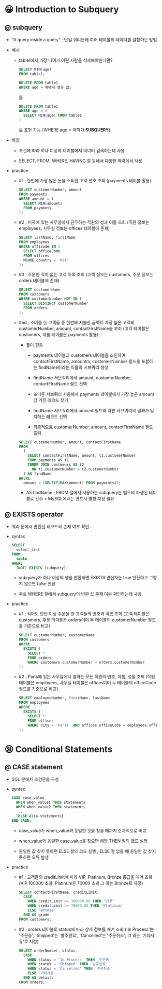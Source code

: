 # 😀 Introduction to Subquery

## @ subquery

- "A query inside a query" ; 단일 쿼리문에 여러 테이블의 데이터를 결합하는 방법

- 예시

  - table1에서 가장 나이가 어린 사람을 삭제해야한다면?

    ```sql
    SELECT MIN(age)
    FROM table1;
    
    DELETE FROM table1
    WHERE age = 위에서 찾은 값;
    ```
    를
    ```sql
    DELETE FROM table1
    WHERE age = (
      SELECT MIN(age) FROM table1
    )
    ```
    로 표현 가능 (WHERE age = 이하가 **SUBQUERY**)

- 특징

  - 조건에 따라 하나 이상의 테이블에서 데이터 검색하는데 사용

  - SELECT, FROM, WHERE, HAVING 절 등에서 다양한 맥락에서 사용

- practice

  - #1 ; 한번에 가장 많은 돈을 소비한 고객 번호 조회 (payments 테이블 활용)

    ```sql
    SELECT customerNumber, amount
    FROM payments
    WHERE amount = (
      SELECT MIN(amount)
      FROM payments
    );
    ```

  - #2 ; 미국에 있는 사무실에서 근무하는 직원의 성과 이름 조회 (직원 정보는 employees, 사무실 정보는 offices 테이블에 존재)

    ```sql
    SELECT lastName, firstName
    FROM employees
    WHERE officode IN (
      SELECT officeCode
      FROM offices
      WEHRE country = 'USA'
    );
    ```

  - #3 ; 주문한 적이 없는 고객 목록 조회 (고객 정보는 customers, 주문 정보는 orders 테이블에 존재)

    ```sql
    SELECT customerName
    FROM customers
    WHERE customerNumber NOT IN (
      SELECT DISTINCT customerNumber
      FROM orders
    );
    ```
  
  - #ad ; 소비를 한 고객들 중 한번에 지불한 금액이 가장 높은 고객의 customerNumber, amount, contactFirstName을 조회 (고객 테이블은 customers, 지불 테이블은 payments 활용)

    - 풀이 힌트 

      - payments 테이블과 customers 테이블을 조인하여 contactFirstName, amountm, customerNumber 필드를 포함하는 findName이라는 이름의 서브쿼리 생성

      - findName 서브쿼리에서 amount, customerNumber, contactFirstName 필드 선택

      - 또다른 서브쿼리 사용해서 payments 테이블에서 가장 높은 amount 값 가진 레코드 찾기

      - findName 서브쿼리에서 amount 필드와 다른 서브쿼리의 결과가 일치하는 레코드 선택

      - 최종적으로 customerNumber, amount, contactFirstName 필드 출력
    
    ```sql
    SELECT customerNumber, amount, contactFirstName
    FROM
      (
        SELECT contactFirstName, amount, t1.customerNumber
        FROM payments AS t1
        INNER JOIN customers AS t2
          ON t1.customerNumber = t2.customerNumber
      ) AS findName
    WHERE
      amount = (SELECT(MAX(amount) FROM payments));
    ```

      - AS findName ; FROM 절에서 사용하는 subquery는 별도의 파생된 테이블로 간주 > MySQL에서는 반드시 별칭 지정 필요

## @ EXISTS operator

- 쿼리 문에서 반환된 레코드의 존재 여부 확인

- syntax

  ```sql
  SELECT
    select_list
  FROM
    table
  WHERE
    [NOT] EXISTS (subquery);
  ```
  
    - subquery가 하나 이상의 행을 반환하면 EXISTS 연산자는 true 반환하고 그렇지 않으면 false 반환

    - 주로 WHERE 절에서 subquery의 반환 값 존재 여부 확인하는데 사용

- practice

  - #1 ; 적어도 한번 이상 주문을 한 고객들의 번호와 이름 조회 (고객 테이블은 customers, 주문 테이블은 orders이며 두 테이블의 customerNumber 필드를 기준으로 비교)

    ```sql
    SELECT customerNumber, customerName
    FROM customers
    WHERE
      EXISTS (
        SELECT * 
        FROM orders
        WHERE customers.customerNumber = orders.customerNumber
    );
    ```
  
  - #2 ; Paris에 있는 사무실에서 일하는 모든 직원의 번호, 이름, 성을 조회 (직원 테이블은 employees, 사무실 테이블은 offices이며 두 테이블의 officeCode 필드를 기준으로 비교)

    ```sql
    SELECT employeeNumber, firstName, lastName
    FROM employees
    WHERE
      EXISTS (
        SELECT *
        FROM offices
        WHERE city = 'Paris' AND offices.officeCode = employees.officeCode
    );
    ```

# 😫 Conditional Statements

## @ CASE statement

- SQL 문에서 조건문을 구성

- syntax

  ```sql
  CASE case_value
    WHEN when_value1 THEN statements
    WHEN when_value2 THEN statements
    ...
    [ELSE else-statements]
  END CASE;
  ```

    - case_value가 when_value와 동일한 것을 찾을 때까지 순차적으로 비교

    - when_value와 동일한 case_value를 찾으면 해당 THEN 절의 코드 실행

    - 동일한 값 찾지 못하면 ELSE 절의 코드 실행 ; ELSE 절 없을 때 동일한 값 찾지 못하면 오류 발생

- practice

  - #1 ; 고객들의 creditLimit에 따라 VIP, Platinum, Bronze 등급을 매겨 조회 (VIP 100000 초과, Platinum은 70000 초과 그 외는 Bronze로 지정)

    ```sql
    SELECT contactFirstName, creditLimit,
      CASE
        WHEN creditLimit >= 100000.00 THEN 'VIP'
        WHEN creditLimit >= 70000.00 THEN 'Platinum'
        ELSE 'Bronze'
      END AS grade
    FROM customers;
    ```
  
  - #2 ; orders 테이블의 status에 따라 상세 정보를 매겨 조회 ('In Process'는 '주문중', 'Shipped'는 '발주완료', 'Cancelled'는 '주문취소', 그 외는 '기타사유'로 지정)

    ```sql
    SELECT orderNumber, status,
      CASE
        WHEN status = 'In Process' THEN '주문중'
        WHEN status = 'Shipped' THEN '발주완료'
        WHEN status = 'Cancelled' THEN '주문취소'
        ELSE '기타사유'
      END AS details
    FROM orders;
    ```
    